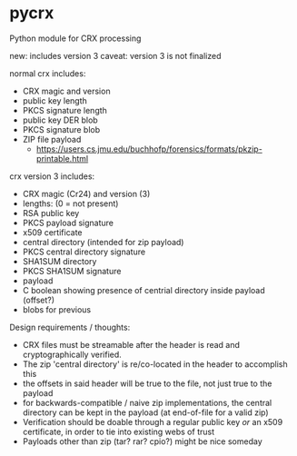 pycrx
=====

Python module for CRX processing

new: includes version 3
caveat: version 3 is not finalized

normal crx includes:

- CRX magic and version
- public key length
- PKCS signature length
- public key DER blob
- PKCS signature blob
- ZIP file payload
  - https://users.cs.jmu.edu/buchhofp/forensics/formats/pkzip-printable.html

crx version 3 includes:

- CRX magic (Cr24) and version (3)
- lengths: (0 = not present)
 - RSA public key
 - PKCS payload signature
 - x509 certificate
 - central directory (intended for zip payload)
 - PKCS central directory signature
 - SHA1SUM directory
 - PKCS SHA1SUM signature
 - payload
- C boolean showing presence of centrial directory inside payload (offset?)
- blobs for previous

Design requirements / thoughts:
 - CRX files must be streamable after the header is read and cryptographically verified.
  - The zip 'central directory' is re/co-located in the header to accomplish this
  - the offsets in said header will be true to the file, not just true to the payload
  - for backwards-compatible / naive zip implementations, the central directory can be kept in the payload 
    (at end-of-file for a valid zip)
 - Verification should be doable through a regular public key _or_ an x509 certificate, 
    in order to tie into existing webs of trust
 - Payloads other than zip (tar? rar? cpio?) might be nice someday